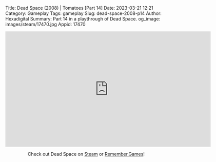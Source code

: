 Title: Dead Space (2008) | Tomatoes [Part 14]
Date: 2023-03-21 12:21
Category: Gameplay
Tags: gameplay
Slug: dead-space-2008-p14
Author: Hexadigital
Summary: Part 14 in a playthrough of Dead Space.
og_image: images/steam/17470.jpg
Appid: 17470

<center><iframe src="https://www.youtube.com/embed/0hq62tUF_t0?feature=oembed" allow="accelerometer; autoplay; encrypted-media; gyroscope; picture-in-picture" width="640" height="360" frameborder="0"></iframe>

Check out Dead Space on [Steam](https://store.steampowered.com/app/17470/?curator_clanid=34633900) or [Remember.Games](https://remember.games/game/815/dead-space/)!</center>
